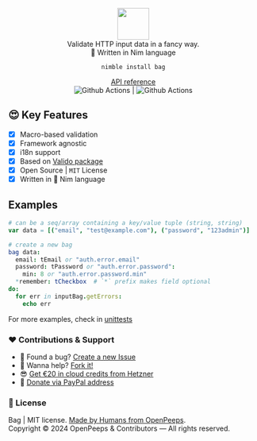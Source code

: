 <p align="center">
  <img src="https://github.com/openpeeps/bag/blob/main/.github/logo.png" width="64px"><br>
  Validate HTTP input data in a fancy way.<br>👑 Written in Nim language
</p>

<p align="center">
  <code>nimble install bag</code>
</p>

<p align="center">
  <a href="https://openpeeps.github.io/bag">API reference</a><br>
  <img src="https://github.com/openpeeps/bag/workflows/test/badge.svg" alt="Github Actions"> | <img src="https://github.com/openpeep/bag/workflows/docs/badge.svg" alt="Github Actions">
</p>

## 😍 Key Features
- [x] Macro-based validation
- [x] Framework agnostic
- [x] i18n support
- [x] Based on [Valido package](https://github.com/openpeeps/valido)
- [x] Open Source | `MIT` License
- [x] Written in 👑 Nim language

## Examples

```nim
# can be a seq/array containing a key/value tuple (string, string)
var data = [("email", "test@example.com"), ("password", "123admin")]

# create a new bag
bag data:
  email: tEmail or "auth.error.email"
  password: tPassword or "auth.error.password":
    min: 8 or "auth.error.password.min"
  *remember: tCheckbox  # `*` prefix makes field optional
do:
  for err in inputBag.getErrors:
    echo err
```

For more examples, check in [unittests](https://github.com/openpeeps/bag/blob/main/tests/test1.nim)

### ❤ Contributions & Support
- 🐛 Found a bug? [Create a new Issue](https://github.com/openpeeps/bag/issues)
- 👋 Wanna help? [Fork it!](https://github.com/openpeeps/bag/fork)
- 😎 [Get €20 in cloud credits from Hetzner](https://hetzner.cloud/?ref=Hm0mYGM9NxZ4)
- 🥰 [Donate via PayPal address](https://www.paypal.com/donate/?hosted_button_id=RJK3ZTDWPL55C)

### 🎩 License
Bag | MIT license. [Made by Humans from OpenPeeps](https://github.com/openpeeps).<br>
Copyright &copy; 2024 OpenPeeps & Contributors &mdash; All rights reserved.
